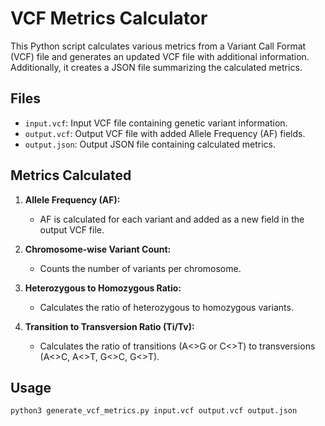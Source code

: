 # VCF Metrics Calculator

This Python script calculates various metrics from a Variant Call Format (VCF) file and generates an updated VCF file with additional information. Additionally, it creates a JSON file summarizing the calculated metrics.

## Files

- `input.vcf`: Input VCF file containing genetic variant information.
- `output.vcf`: Output VCF file with added Allele Frequency (AF) fields.
- `output.json`: Output JSON file containing calculated metrics.

## Metrics Calculated

1. **Allele Frequency (AF):**
   - AF is calculated for each variant and added as a new field in the output VCF file.

2. **Chromosome-wise Variant Count:**
   - Counts the number of variants per chromosome.

3. **Heterozygous to Homozygous Ratio:**
   - Calculates the ratio of heterozygous to homozygous variants.

4. **Transition to Transversion Ratio (Ti/Tv):**
   - Calculates the ratio of transitions (A<>G or C<>T) to transversions (A<>C, A<>T, G<>C, G<>T).

## Usage

```bash
python3 generate_vcf_metrics.py input.vcf output.vcf output.json

